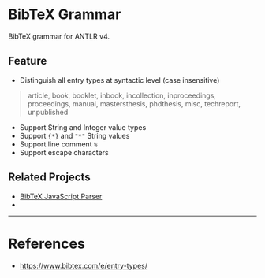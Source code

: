 # BibTeX Grammar
BibTeX grammar for ANTLR v4.

## Feature
- Distinguish all entry types at syntactic level (case insensitive)
> article, book, booklet, inbook, incollection, inproceedings, proceedings, manual, mastersthesis, phdthesis, misc, techreport, unpublished
- Support String and Integer value types
- Support `{*}` and `"*"` String values
- Support line comment `%`
- Support escape characters

## Related Projects
- [BibTeX JavaScript Parser](https://github.com/yepengding/bibtex-js-parser)
-
---
# References
- https://www.bibtex.com/e/entry-types/
